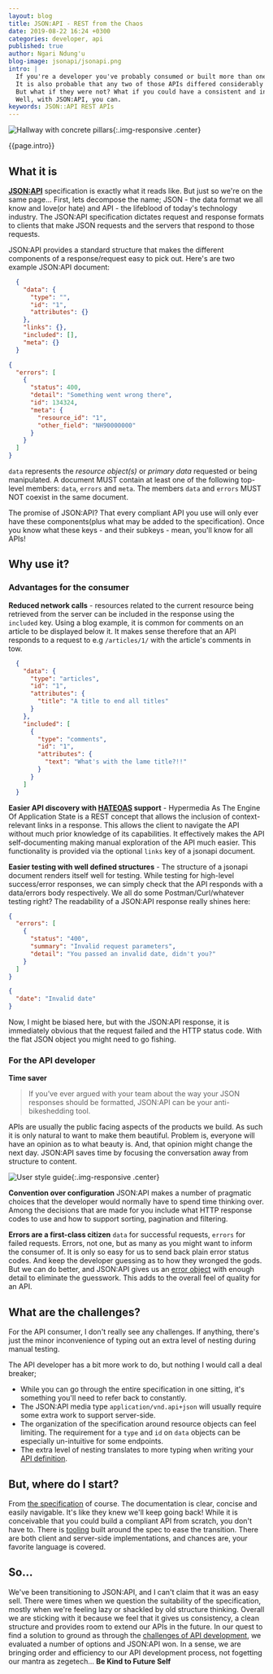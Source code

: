 ```yaml
---
layout: blog
title: JSON:API - REST from the Chaos
date: 2019-08-22 16:24 +0300
categories: developer, api
published: true
author: Ngari Ndung'u
blog-image: jsonapi/jsonapi.png
intro: |
  If you're a developer you've probably consumed or built more than one API.
  It is also probable that any two of those APIs differed considerably in how their requests and responses are structured.
  But what if they were not? What if you could have a consistent and instantly recognizable structure?
  Well, with JSON:API, you can.
keywords: JSON::API REST APIs
---
```

![Hallway with concrete pillars](/assets/images/blog/{{page.blog-image}}){:.img-responsive .center}

{{page.intro}}
## What it is
[**JSON:API**](https://jsonapi.org/format/) specification is exactly what it reads like. But just so we're on the same page...
First, lets decompose the name; JSON - the data format we all know and love(or hate) and API - the lifeblood of today's technology industry.
The JSON:API specification dictates request and response formats to clients that make JSON requests and the servers that respond to those requests.

JSON:API provides a standard structure that makes the different components of a response/request easy to pick out. Here's are two example JSON:API document:
``` json
  {
    "data": {
      "type": "",
      "id": "1",
      "attributes": {}
    },
    "links": {},
    "included": [],
    "meta": {}
  }
```

```json
{
  "errors": [
    {
      "status": 400,
      "detail": "Something went wrong there",
      "id": 134324,
      "meta": {
        "resource_id": "1",
        "other_field": "NH90000000"
      }
    }
  ]
}
```

`data` represents the *resource object(s)* or *primary data* requested or being manipulated. A document MUST contain at least one of the following top-level members: `data`, `errors` and `meta`. The members `data` and `errors` MUST NOT coexist in the same document.

The promise of JSON:API? That every compliant API you use will only ever have these components(plus what may be added to the specification).
Once you know what these keys - and their subkeys - mean, you'll know for all APIs!

## Why use it?
### Advantages for the consumer
**Reduced network calls** - resources related to the current resource being retrieved from the server can be included in the response using the `included` key.
Using a blog example, it is common for comments on an article to be displayed below it.
It makes sense therefore that an API responds to a request to e.g `/articles/1/` with the article's comments in tow.
``` json
  {
    "data": {
      "type": "articles",
      "id": "1",
      "attributes": {
        "title": "A title to end all titles"
      }
    },
    "included": [
      {
        "type": "comments",
        "id": "1",
        "attributes": {
          "text": "What's with the lame title?!!"
        }
      }
    ]
  }
```
**Easier API discovery with [HATEOAS](https://restfulapi.net/hateoas/) support** -
Hypermedia As The Engine Of Application State is a REST concept that allows the inclusion of context-relevant links in a response.
This allows the client to navigate the API without much prior knowledge of its capabilities.
It effectively makes the API self-documenting making manual exploration of the API much easier.
This functionality is provided via the optional `links` key of a jsonapi document.

**Easier testing with well defined structures** -
The structure of a jsonapi document renders itself well for testing.
While testing for high-level success/error responses, we can simply check that the API responds with a data/errors body respectively.
We all do some Postman/Curl/whatever testing right? The readability of a JSON:API response really shines here:
``` json
{
  "errors": [
    {
      "status": "400",
      "summary": "Invalid request parameters",
      "detail": "You passed an invalid date, didn't you?"
    }
  ]
}
```
``` json
{
  "date": "Invalid date"
}
```
Now, I might be biased here, but with the JSON:API response, it is immediately obvious that the request failed and the HTTP status code.
With the flat JSON object you might need to go fishing.

### For the API developer
**Time saver**
> If you’ve ever argued with your team about the way your JSON responses should be formatted, JSON:API can be your anti-bikeshedding tool.

APIs are usually the public facing aspects of the products we build. As such it is only natural to want to make them beautiful.
Problem is, everyone will have an opinion as to what beauty is. And, that opinion might change the next day.
JSON:API saves time by focusing the conversation away from structure to content.

![User style guide](/assets/images/blog/jsonapi/code_quality.png){:.img-responsive .center}

**Convention over configuration**
JSON:API makes a number of pragmatic choices that the developer would normally have to spend time thinking over.
Among the decisions that are made for you include what HTTP response codes to use and how to support sorting, pagination and filtering.

**Errors are a first-class citizen**
`data` for successful requests, `errors` for failed requests.
Errors, not one, but as many as you might want to inform the consumer of.
It is only so easy for us to send back plain error status codes. And keep the developer guessing as to how they wronged the gods.
But we can do better, and JSON:API gives us an [error object](https://jsonapi.org/format/1.1/#errors) with enough detail to eliminate the guesswork.
This adds to the overall feel of quality for an API.

## What are the challenges?
For the API consumer, I don't really see any challenges.
If anything, there's just the minor inconvenience of typing out an extra level of nesting during manual testing.

The API developer has a bit more work to do, but nothing I would call a deal breaker;
- While you can go through the entire specification in one sitting, it's something you'll need to refer back to constantly.
- The JSON:API media type `application/vnd.api+json` will usually require some extra work to support server-side.
- The organization of the specification around resource objects can feel limiting. The requirement for a `type` and `id` on `data` objects can be especially un-intuitive for some endpoints.
- The extra level of nesting translates to more typing when writing your [API definition](2019-02-21-open-api-swagger.md).

## But, where do I start?
From [the specification](https://jsonapi.org/format) of course.
The documentation is clear, concise and easily navigable. It's like they knew we'll keep going back!
While it is conceivable that you could build a compliant API from scratch, you don't have to.
There is [tooling](https://jsonapi.org/implementations/) built around the spec to ease the transition.
There are both client and server-side implementations, and chances are, your favorite language is covered.

## So...
We've been transitioning to JSON:API, and I can't claim that it was an easy sell.
There were times when we question the suitability of the specification, mostly when we're feeling lazy or shackled by old structure thinking.
Overall we are sticking with it because we feel that it gives us consistency, a clean structure and provides room to extend our APIs in the future. In our quest to find a solution to ground as through the [challenges of API development](2018-12-08-api-dive.md), we evaluated a number of options and JSON:API won. In a sense, we are bringing order and efficiency to our API development process, not fogetting our mantra as zegetech... **Be Kind to Future Self**
